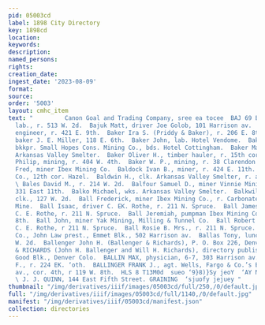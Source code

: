 ```yaml
---
pid: 05003cd
label: 1898 City Directory
key: 1898cd
location: 
keywords: 
description: 
named_persons: 
rights: 
creation_date: 
ingest_date: '2023-08-09'
format: 
source: 
order: '5003'
layout: cmhc_item
text: "         Canon Goal and Trading Company, sree ea tocee  BAJ 69 BAL  Bajuk John,
  lab., r. 513 W. 2d.  Bajuk Matt, driver Joe Golob, 101 Harrison av.  Baker Horace,
  engineer, r. 421 E. 9th.  Baker Ira S. (Priddy & Baker), r. 206 E. 8th.  Baker John,
  baker J. E. Miller, 118 E. 6th.  Baker John, lab. Hotel Vendome.  Baker John M.,
  bkkpr. Small Hopes Cons. Mining Co., bds. Hotel Cottingham.  Baker Martin, wks.
  Arkansas Valley Smelter.  Baker Oliver H., timber hauler, r. 15th cor. Alder.  Baker
  Philip, mining, r. 404 W. 4th.  Baker W. P., mining, r. 38 Clarendon Blk.  Balco
  Fred, miner Ibex Mining Co.  Baldock Ivan B., miner, r. 424 E. 11th.  Baldwin Coal
  Co., 12th cor. Hazel.  Baldwin H., clk. Arkansas Valley Smelter, r. at smelter.
  \ Bales David M., r. 214 W. 2d.  Balfour Samuel D., miner Vinnie Mining Co., r.
  331 East 11th.  Balko Michael, wks. Arkansas Valley Smelter.  Balkwill Clyde L.,
  clk., 127 W. 2d.  Ball Frederick, miner Ibex Mining Co., r. Carbonate Fill nr. Wolftone
  Mine.  Ball Isaac, driver C. EK. Rothe, r. 211 N. Spruce.  Ball James Edward, driver
  C. E. Rothe, r. 211 N. Spruce.  Ball Jeremiah, pumpman Ibex Mining Co., r. 136 W.
  8th.  Ball John, miner Yak Mining, Milling & Tunnel Co.  Ball Robert B., butcher
  C. E. Rothe, r 211 N. Spruce.  Ball Rosie B. Mrs., r. 211 N. Spruce.  Ballarat Mining
  Co., John Law prest., Emmet Blk., 502 Harrison av.  Ballas Tony, lunch stand, 130
  W. 2d.  Ballenger John H. (Ballenger & Richards), P. O. Box 226, Denver, Colo.  BALLENGER
  & RICHARDS (John H. Ballenger and Will H. Richards), directory publishers, 28-29
  Good Blk., Denver Colo.  BALLIN MAX, physician, 6-7, 303 Harrison av.  Ballin Siegfried
  F., r. 224 EK. ‘oth.  BALLINGER FRANK J., agt. Wells, Fargo & Co.’s Express, Harrison
  av., cor. 4th, r 119 W. 8th.  HLS 8 T13M0d  sueo ‘9}8)}Sy jeoY  ‘AY NOSIGUVH IG
  \ J. J. QUINN, 144 East Fifth Street. GRAINING  ‘sjuofy jejuey "
thumbnail: "/img/derivatives/iiif/images/05003cd/full/250,/0/default.jpg"
full: "/img/derivatives/iiif/images/05003cd/full/1140,/0/default.jpg"
manifest: "/img/derivatives/iiif/05003cd/manifest.json"
collection: directories
---
```

